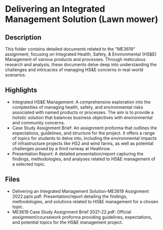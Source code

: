 # Delivering an Integrated Management Solution (Lawn mower)
## Description
This folder contains detailed documents related to the "ME3619" assignment, focusing on Integrated Health, Safety, & Environmental (HS&E) Management of various products and processes. Through meticulous research and analysis, these documents delve deep into understanding the challenges and intricacies of managing HS&E concerns in real-world scenarios.

## Highlights
- Integrated HS&E Management: A comprehensive exploration into the complexities of managing health, safety, and environmental risks associated with named products or processes. The aim is to provide a holistic solution that balances business objectives with environmental and community concerns.
- Case Study Assignment Brief: An assignment proforma that outlines the expectations, guidelines, and structure for the project. It offers a range of topics for students to delve into, including the environmental impacts of infrastructure projects like HS2 and wind farms, as well as potential challenges posed by a third runway at Heathrow.
- Presentation Report: A detailed presentation/report capturing the findings, methodologies, and analyses related to HS&E management of a selected topic.

## Files
- Delivering an Integrated Management Solution-ME3619 Assignment 2022.pptx.pdf: Presentation/report detailing the findings, methodologies, and solutions related to HS&E management for a chosen topic.
- ME3619 Case Study Assignment Brief 2021-22.pdf: Official assignment/coursework proforma providing guidelines, expectations, and potential topics for the HS&E management project.
